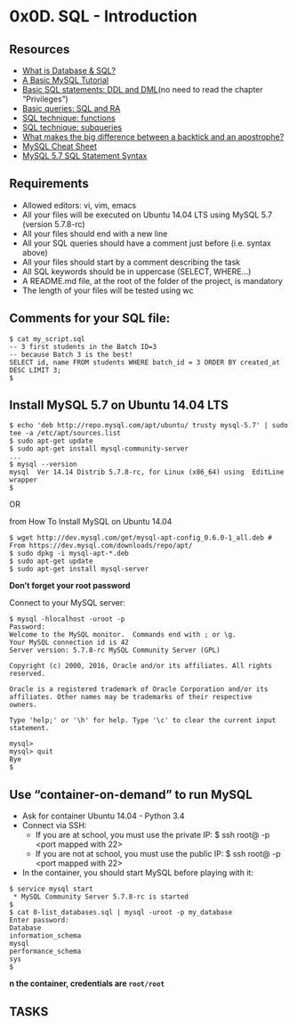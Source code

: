 # 0x0D. SQL - Introduction

## Resources

* [What is Database & SQL?](https://www.youtube.com/watch?v=FR4QIeZaPeM)
* [A Basic MySQL Tutorial](https://www.digitalocean.com/community/tutorials/a-basic-mysql-tutorial)
* [Basic SQL statements: DDL and DML](https://web.csulb.edu/colleges/coe/cecs/dbdesign/dbdesign.php?page=sql/ddldml.php)(no need to read the chapter “Privileges”)
* [Basic queries: SQL and RA](https://web.csulb.edu/colleges/coe/cecs/dbdesign/dbdesign.php?page=sql/queries.php)
* [SQL technique: functions](https://web.csulb.edu/colleges/coe/cecs/dbdesign/dbdesign.php?page=sql/functions.php)
* [SQL technique: subqueries](https://web.csulb.edu/colleges/coe/cecs/dbdesign/dbdesign.php?page=sql/subqueries.php)
* [What makes the big difference between a backtick and an apostrophe?](https://stackoverflow.com/questions/29402361/what-makes-the-big-difference-between-a-backtick-and-an-apostrophe/29402458)
* [MySQL Cheat Sheet](http://www.sqltutorial.org/sql-cheat-sheet/)
* [MySQL 5.7 SQL Statement Syntax](https://dev.mysql.com/doc/refman/5.7/en/sql-syntax.html)

## Requirements

* Allowed editors: vi, vim, emacs
* All your files will be executed on Ubuntu 14.04 LTS using MySQL 5.7 (version 5.7.8-rc)
* All your files should end with a new line
* All your SQL queries should have a comment just before (i.e. syntax above)
* All your files should start by a comment describing the task
* All SQL keywords should be in uppercase (SELECT, WHERE…)
* A README.md file, at the root of the folder of the project, is mandatory
* The length of your files will be tested using wc

## Comments for your SQL file:
```
$ cat my_script.sql
-- 3 first students in the Batch ID=3
-- because Batch 3 is the best!
SELECT id, name FROM students WHERE batch_id = 3 ORDER BY created_at DESC LIMIT 3;
$
```

## Install MySQL 5.7 on Ubuntu 14.04 LTS
```
$ echo 'deb http://repo.mysql.com/apt/ubuntu/ trusty mysql-5.7' | sudo tee -a /etc/apt/sources.list
$ sudo apt-get update
$ sudo apt-get install mysql-community-server
...
$ mysql --version
mysql  Ver 14.14 Distrib 5.7.8-rc, for Linux (x86_64) using  EditLine wrapper
$
```

OR

from How To Install MySQL on Ubuntu 14.04

```
$ wget http://dev.mysql.com/get/mysql-apt-config_0.6.0-1_all.deb # From https://dev.mysql.com/downloads/repo/apt/
$ sudo dpkg -i mysql-apt-*.deb
$ sudo apt-get update
$ sudo apt-get install mysql-server
```

**Don’t forget your root password**

Connect to your MySQL server:

```
$ mysql -hlocalhost -uroot -p
Password: 
Welcome to the MySQL monitor.  Commands end with ; or \g.
Your MySQL connection id is 42
Server version: 5.7.8-rc MySQL Community Server (GPL)

Copyright (c) 2000, 2016, Oracle and/or its affiliates. All rights reserved.

Oracle is a registered trademark of Oracle Corporation and/or its
affiliates. Other names may be trademarks of their respective
owners.

Type 'help;' or '\h' for help. Type '\c' to clear the current input statement.

mysql> 
mysql> quit
Bye
$
```

## Use “container-on-demand” to run MySQL

* Ask for container Ubuntu 14.04 - Python 3.4
* Connect via SSH:
  * If you are at school, you must use the private IP: $ ssh root@<private IP> -p <port mapped with 22>
  * If you are not at school, you must use the public IP: $ ssh root@<public IP> -p <port mapped with 22>
* In the container, you should start MySQL before playing with it:

```
$ service mysql start
 * MySQL Community Server 5.7.8-rc is started
$
$ cat 0-list_databases.sql | mysql -uroot -p my_database
Enter password: 
Database
information_schema
mysql
performance_schema
sys
$
```

**n the container, credentials are `root/root`**

## TASKS

